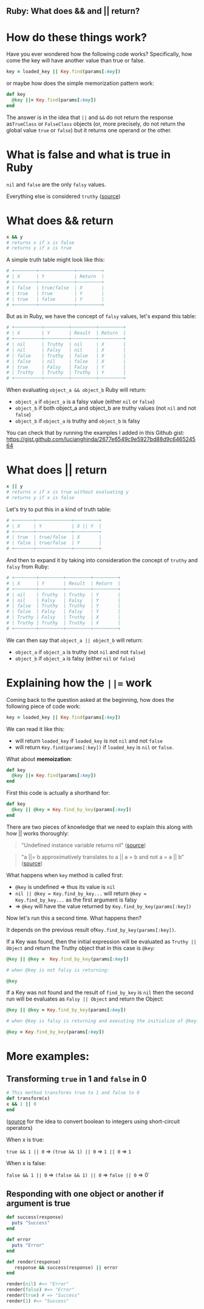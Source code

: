 ## Ruby: What does && and || return?

# How do these things work?

Have you ever wondered how the following code works? Specifically, how come the key will have another value than true or false. 

```ruby
key = loaded_key || Key.find(params[:key])
```

or maybe how does the simple memorization pattern work: 

```ruby
def key
  @key ||= Key.find(params[:key])
end
```

The answer is in the idea that `||` and `&&` do not return the response as`TrueClass` or `FalseClass` objects (or, more precisely, do not return the global value `true` or `false`) but it returns one operand or the other. 

# What is false and what is true in Ruby

`nil` and `false` are the only `falsy` values. 

Everything else is considered `truthy` ([source](https://www.ruby-lang.org/en/documentation/faq/6/))

# What does && return

```ruby
x && y
# returns x if x is false
# returns y if x is true
```
A simple truth table might look like this: 

```ruby
# +────────+─────────────+─────────+
# | X      | Y           | Return  |
# +────────+─────────────+─────────+
# | false  | true/false  | X       |
# | true   | true        | Y       |
# | true   | false       | Y       |
# +────────+─────────────+─────────+

```

But as in Ruby, we have the concept of `falsy` values, let's expand this table:

```ruby
# +──────────+─────────+─────────+─────────+
# | X        | Y       | Result  | Return  |
# +──────────+─────────+─────────+─────────+
# | nil      | Truthy  | nil     | X       |
# | nil      | Falsy   | nil     | X       |
# | false    | Truthy  | false   | X       |
# | false    | nil     | false   | X       |
# | true     | Falsy   | Falsy   | Y       |
# | Truthy   | Truthy  | Truthy  | Y       |
# +──────────+─────────+─────────+─────────+

```
When evaluating `object_a && object_b` Ruby will return:
- `object_a` if `object_a` is a falsy value (either `nil` or `false`)
- `object_b` if both object_a and object_b are truthy values (not `nil` and not `false`)
- `object_b` if `object_a` is truthy and `object_b` is falsy

You can check that by running the examples I added in this Github gist:
https://gist.github.com/lucianghinda/2677e6549c9e5927bd88d9c646524564

# What does || return

```ruby
x || y 
# returns x if x is true without evaluating y
# returns y if x is false
```
Let's try to put this in a kind of truth table: 

```ruby
# +───────+─────────────+─────────+
# | X     | Y           | X || Y  |
# +───────+─────────────+─────────+
# | true  | true/false  | X       |
# | false | true/false  | Y       |
# +───────+─────────────+─────────+
```

And then to expand it by taking into consideration the concept of `truthy` and `falsy` from Ruby:

```ruby
# +────────+─────────+─────────+─────────+
# | X      | Y       | Result  | Return  |
# +────────+─────────+─────────+─────────+
# | nil    | Truthy  | Truthy  | Y       |
# | nil    | Falsy   | Falsy   | Y       |
# | false  | Truthy  | Truthy  | Y       |
# | false  | Falsy   | Falsy   | Y       |
# | Truthy | Falsy   | Truthy  | X       |
# | Truthy | Truthy  | Truthy  | X       |
# +────────+─────────+─────────+─────────+
```

We can then say that `object_a || object_b` will return:

- `object_a` if `object_a` is truthy (not `nil` and not `false`)
- `object_b` if `object_a` is falsy (either `nil` or `false`)


# Explaining how the `||=` work

Coming back to the question asked at the beginning, how does the following piece of code work:

```ruby
key = loaded_key || Key.find(params[:key])
```

We can read it like this:

- will return `loaded_key` if `loaded_key` is not `nil` and not `false`
- will return `Key.find(params[:key])` if `loaded_key` is `nil` or `false`.

What about **memoization**:

```ruby
def key
  @key ||= Key.find(params[:key])
end
```

First this code is actually a shorthand for: 

```ruby
def key
  @key || @key = Key.find_by_key(params[:key])
end
```

There are two pieces of knowledge that we need to explain this along with how || works thoroughly: 

> "Undefined instance variable returns nil" ([source](https://www.rubyguides.com/2019/07/ruby-instance-variables/))

> "a ||= b approximatively translates to a || a = b and not a = a || b" ([source](https://www.ruby-forum.com/t/the-definitive-list-of-or-equal-threads-and-pages/136446))

What happens when `key` method is called first:
- `@key` is undefined => thus its value is `nil`
- `nil || @key = Key.find_by_key...` will return `@key = Key.find_by_key...` as the first argument is falsy
- => `@key` will have the value returned by `Key.find_by_key(params[:key])`

Now let's run this a second time. What happens then? 

It depends on the previous result of`Key.find_by_key(params[:key])`. 

If a Key was found, then the initial expression will be evaluated as `Truthy || Object` and return the Truthy object that in this case is `@key`:

```ruby
@key || @key =  Key.find_by_key(params[:key])

# when @key is not falsy is returning:

@key
```
If a Key was not found and the result of `find_by_key` is `nil` then the second run will be evaluates as `Falsy || Object` and return the Object:

```ruby
@key || @key = Key.find_by_key(params[:key])

# when @key is falsy is returning and executing the initialize of @key:

@key = Key.find_by_key(params[:key])
```


# More examples: 

## Transforming `true` in 1 and `false` in 0

```ruby
# This method transforms true to 1 and false to 0
def transform(x)
x && 1 || 0
end
```
([source](https://stackoverflow.com/questions/13537206/how-do-i-convert-boolean-values-to-integers) for the idea to convert boolean to integers using short-circuit operators)

When x is true: 

`true && 1 || 0` => `(true && 1) || 0` => `1 || 0`  =>  `1`

When x is false:

`false && 1 || 0` => `(false && 1) || 0` => `false || 0` => 0`

## Responding with one object or another if argument is true

```ruby
def success(response)
  puts "Success"
end

def error
  puts "Error"
end

def render(response)
   response && success(response) || error
end

render(nil) #=> "Error"
render(false) #=> "Error"
render(true) # => "Success"
render(1) #=> "Success"
```

